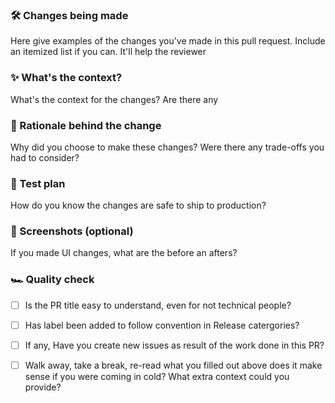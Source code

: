 ### 🛠 Changes being made

Here give examples of the changes you've made in this pull request. Include an itemized list if you can. It'll help the reviewer


### ✨ What's the context?

What's the context for the changes? Are there any


### 🧠 Rationale behind the change

Why did you choose to make these changes? Were there any trade-offs you had to consider? 


### 🧪 Test plan

How do you know the changes are safe to ship to production?


### 📸 Screenshots (optional)

If you made UI changes, what are the before an afters?


### 🏎 Quality check

- [ ] Is the PR title easy to understand, even for not technical people?
      
- [ ] Has label been added to follow convention in Release catergories?
      
- [ ] If any, Have you create new issues as result of the work done in this PR?

- [ ] Walk away, take a break, re-read what you filled out above does it make sense if you were coming in cold? What extra context could you provide?
